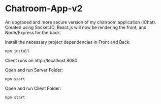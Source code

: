 # Chatroom-App-v2
An upgraded and more secure version of my chatroom application (iChat). Created using Socket.IO, React.js will now be rendering the front, and Node/Express for the back.

Install the necessary project dependencies in Front and Back:
```bash
npm install
```
Client runs on http://localhost:8080

Open and run Server Folder:
```bash
npm start
```

Open and run Client Folder:
```bash
npm start
```
